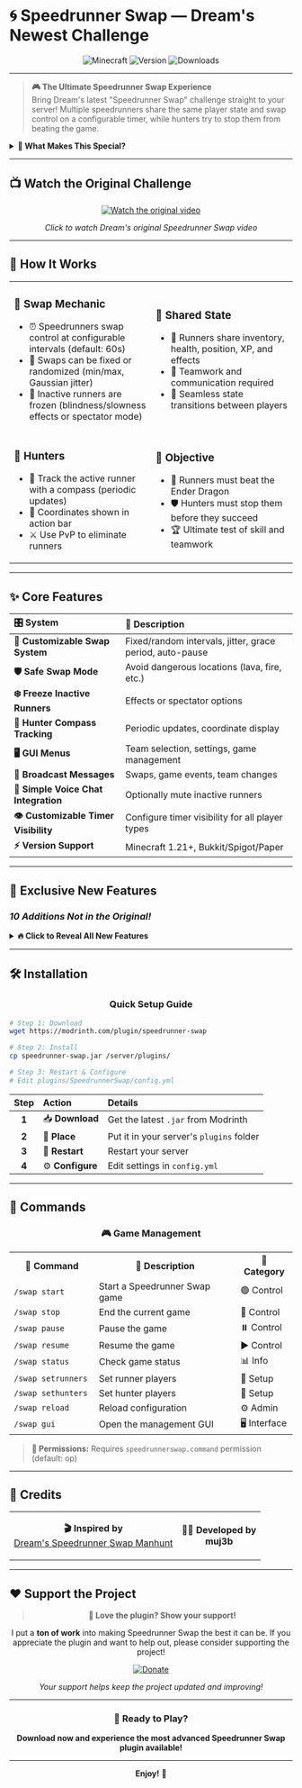 # 🌀 Speedrunner Swap — Dream's Newest Challenge

<div align="center">

![Minecraft](https://img.shields.io/badge/Minecraft-1.21+-brightgreen?style=for-the-badge&logo=minecraft)
![Version](https://img.shields.io/badge/Version-Latest-blue?style=for-the-badge)
![Downloads](https://img.shields.io/badge/Downloads-🔥Hot-red?style=for-the-badge)

</div>

---

> **🎮 The Ultimate Speedrunner Swap Experience**  
> Bring Dream's latest "Speedrunner Swap" challenge straight to your server! Multiple speedrunners share the same player state and swap control on a configurable timer, while hunters try to stop them from beating the game.

<details>
<summary><strong>🚨 What Makes This Special?</strong></summary>

This plugin is the **first of its kind**, packed with features and customization not found anywhere else: built-in GUI, randomized countdowns, safe swap options, and more. **Plus, I've added 10 brand new features that weren't in the original plugin from the video** to make the gameplay even more exciting and unpredictable!

</details>

---

## 📺 Watch the Original Challenge

<div align="center">

[![Watch the original video](https://img.youtube.com/vi/Zj3G5hN-EBQ/0.jpg)](https://www.youtube.com/watch?v=Zj3G5hN-EBQ)

*Click to watch Dream's original Speedrunner Swap video*

</div>

---

## 🚀 How It Works

<table>
<tr>
<td width="50%">

### 🔄 **Swap Mechanic**
- ⏰ Speedrunners swap control at configurable intervals (default: 60s)
- 🎲 Swaps can be fixed or randomized (min/max, Gaussian jitter)
- 🥶 Inactive runners are frozen (blindness/slowness effects or spectator mode)

</td>
<td width="50%">

### 🤝 **Shared State**
- 🎒 Runners share inventory, health, position, XP, and effects
- 💬 Teamwork and communication required
- 🔗 Seamless state transitions between players

</td>
</tr>
<tr>
<td width="50%">

### 🏹 **Hunters**
- 🧭 Track the active runner with a compass (periodic updates)
- 📍 Coordinates shown in action bar
- ⚔️ Use PvP to eliminate runners

</td>
<td width="50%">

### 🎯 **Objective**
- 🐉 Runners must beat the Ender Dragon
- 🛡️ Hunters must stop them before they succeed
- 🏆 Ultimate test of skill and teamwork

</td>
</tr>
</table>

---

## ✨ Core Features

<div align="center">

| 🎛️ **System** | 📝 **Description** |
|:---|:---|
| **🔄 Customizable Swap System** | Fixed/random intervals, jitter, grace period, auto-pause |
| **🛡️ Safe Swap Mode** | Avoid dangerous locations (lava, fire, etc.) |
| **❄️ Freeze Inactive Runners** | Effects or spectator options |
| **🧭 Hunter Compass Tracking** | Periodic updates, coordinate display |
| **🖥️ GUI Menus** | Team selection, settings, game management |
| **📢 Broadcast Messages** | Swaps, game events, team changes |
| **🎤 Simple Voice Chat Integration** | Optionally mute inactive runners |
| **👁️ Customizable Timer Visibility** | Configure timer visibility for all player types |
| **⚡ Version Support** | Minecraft 1.21+, Bukkit/Spigot/Paper |

</div>

---

## 🎯 Exclusive New Features 
### *10 Additions Not in the Original!*

<details>
<summary><strong>🔥 Click to Reveal All New Features</strong></summary>

<br>

> **🌟 These features are completely original and add massive depth to the gameplay!**

<table>
<tr>
<td>

**1. 🔄 Hunter Swapping**  
Just like the runners, hunters will also swap control at configurable intervals, adding a new layer of unpredictability

**2. ✨ Swap Power-Ups**  
The newly-swapped active runner receives a random positive or negative potion effect for a short duration

**3. 💪 "Last Stand" Mode**  
The final remaining runner receives a temporary strength and speed boost to give them a fighting chance

**4. 🎒 Custom Kits**  
Define custom starting kits for both runners and hunters in the configuration file

**5. 🔥 "Hot Potato" Swap Mode**  
A new game mode where swaps are triggered by the active runner taking damage, not by a timer

</td>
<td>

**6. 📊 Advanced Stats**  
End-game summary displaying detailed statistics like "time as active runner" and "kills as hunter"

**7. 🌍 Shrinking World Border**  
The world border slowly shrinks over time, forcing players closer together for a more action-packed endgame

**8. 💰 Bounty System**  
A random runner is assigned as a "bounty" at game start—the hunter who eliminates them receives a special reward

**9. ⚡ Sudden Death Mode**  
If the game runs too long, "sudden death" mode activates, teleporting all players to the End for a final battle

**10. 🧭 Compass Jamming**  
After a swap, hunters' compasses are temporarily "jammed" and point in random directions, giving the new runner an escape window

</td>
</tr>
</table>

</details>

---

## 🛠️ Installation

<div align="center">

### Quick Setup Guide

</div>

```bash
# Step 1: Download
wget https://modrinth.com/plugin/speedrunner-swap

# Step 2: Install
cp speedrunner-swap.jar /server/plugins/

# Step 3: Restart & Configure
# Edit plugins/SpeedrunnerSwap/config.yml
```

| Step | Action | Details |
|:---:|:---|:---|
| **1** | 📥 **Download** | Get the latest `.jar` from Modrinth |
| **2** | 📁 **Place** | Put it in your server's `plugins` folder |
| **3** | 🔄 **Restart** | Restart your server |
| **4** | ⚙️ **Configure** | Edit settings in `config.yml` |

---

## 📝 Commands

<div align="center">

### 🎮 **Game Management**

</div>

<table align="center">
<tr>
<th width="30%">🔧 Command</th>
<th width="50%">📝 Description</th>
<th width="20%">🎯 Category</th>
</tr>
<tr>
<td><code>/swap start</code></td>
<td>Start a Speedrunner Swap game</td>
<td>🟢 Control</td>
</tr>
<tr>
<td><code>/swap stop</code></td>
<td>End the current game</td>
<td>🔴 Control</td>
</tr>
<tr>
<td><code>/swap pause</code></td>
<td>Pause the game</td>
<td>⏸️ Control</td>
</tr>
<tr>
<td><code>/swap resume</code></td>
<td>Resume the game</td>
<td>▶️ Control</td>
</tr>
<tr>
<td><code>/swap status</code></td>
<td>Check game status</td>
<td>📊 Info</td>
</tr>
<tr>
<td><code>/swap setrunners</code></td>
<td>Set runner players</td>
<td>👥 Setup</td>
</tr>
<tr>
<td><code>/swap sethunters</code></td>
<td>Set hunter players</td>
<td>🏹 Setup</td>
</tr>
<tr>
<td><code>/swap reload</code></td>
<td>Reload configuration</td>
<td>⚙️ Admin</td>
</tr>
<tr>
<td><code>/swap gui</code></td>
<td>Open the management GUI</td>
<td>🖥️ Interface</td>
</tr>
</table>

> **🔐 Permissions:** Requires `speedrunnerswap.command` permission (default: op)

---

## 🙌 Credits

<div align="center">

<table>
<tr>
<td align="center">

**🎬 Inspired by**  
[Dream's Speedrunner Swap Manhunt](https://www.youtube.com/watch?v=Zj3G5hN-EBQ)

</td>
<td align="center">

**👨‍💻 Developed by**  
**muj3b**

</td>
</tr>
</table>

</div>

---

## ❤️ Support the Project

<div align="center">

> **💝 Love the plugin? Show your support!**

I put a **ton of work** into making Speedrunner Swap the best it can be. If you appreciate the plugin and want to help out, please consider supporting the project!

[![Donate](https://img.shields.io/badge/💖_Donate-Support_Development-ff69b4?style=for-the-badge)](https://donate.stripe.com/8x29AT0H58K03judnR0Ba01)

*Your support helps keep the project updated and improving!*

</div>

---

<div align="center">

### 🎉 **Ready to Play?**

**Download now and experience the most advanced Speedrunner Swap plugin available!**

---

**Enjoy!** 🚀

</div>
